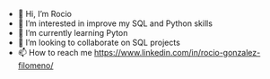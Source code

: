 - 👋 Hi, I’m Rocio
- 👀 I’m interested in improve my SQL and Python skills
- 🌱 I’m currently learning Pyton
- 💞️ I’m looking to collaborate on SQL projects
- 📫 How to reach me https://www.linkedin.com/in/rocio-gonzalez-filomeno/

<!---
rxg90/rxg90 is a ✨ special ✨ repository because its `README.md` (this file) appears on your GitHub profile.
You can click the Preview link to take a look at your changes.
--->
